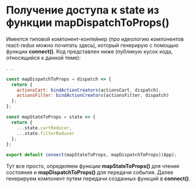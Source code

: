 # Получение доступа к state из функции mapDispatchToProps\(\)

Имеется типовой компонент-контейнер \(про идеологию компонентов react-redux можно почитать здесь\), который генерирую с помощью функции **connect\(\)**. Код представлен ниже \(публикую кусок кода, относящийся к данной теме\):

```jsx
...

const mapDispatchToProps = dispatch => {
  return {
    actionsCart: bindActionCreators(actionsCart, dispatch),
    actionsFilter: bindActionCreators(actionsFilter, dispatch)
  };
};

const mapStateToProps = state => {
  return {
    ...state.cartReducer,
    ...state.filterReducer
  };
};

export default connect(mapStateToProps, mapDispatchToProps)(App);

```

Тут все просто, определяем функции **mapStateToProps\(\)** для чтения состояния и **mapDispatchToProps\(\)** для передачи события. Далее генерируем компонент путем передачи созданных функций в **connect\(\)**.



